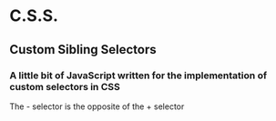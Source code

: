 # C.S.S.
## Custom Sibling Selectors
### A little bit of JavaScript written for the implementation of custom selectors in CSS
The - selector is the opposite of the + selector
